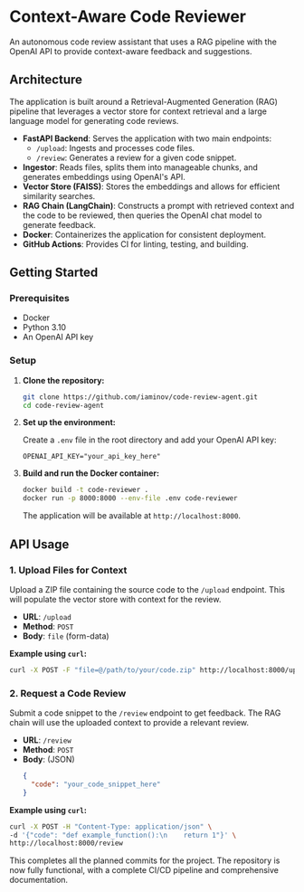 # Context-Aware Code Reviewer

An autonomous code review assistant that uses a RAG pipeline with the OpenAI API to provide context-aware feedback and suggestions.

## Architecture

The application is built around a Retrieval-Augmented Generation (RAG) pipeline that leverages a vector store for context retrieval and a large language model for generating code reviews.

- **FastAPI Backend**: Serves the application with two main endpoints:
  - `/upload`: Ingests and processes code files.
  - `/review`: Generates a review for a given code snippet.
- **Ingestor**: Reads files, splits them into manageable chunks, and generates embeddings using OpenAI's API.
- **Vector Store (FAISS)**: Stores the embeddings and allows for efficient similarity searches.
- **RAG Chain (LangChain)**: Constructs a prompt with retrieved context and the code to be reviewed, then queries the OpenAI chat model to generate feedback.
- **Docker**: Containerizes the application for consistent deployment.
- **GitHub Actions**: Provides CI for linting, testing, and building.

## Getting Started

### Prerequisites

- Docker
- Python 3.10
- An OpenAI API key

### Setup

1.  **Clone the repository:**
    ```bash
    git clone https://github.com/iaminov/code-review-agent.git
    cd code-review-agent
    ```

2.  **Set up the environment:**

    Create a `.env` file in the root directory and add your OpenAI API key:
    ```
    OPENAI_API_KEY="your_api_key_here"
    ```

3.  **Build and run the Docker container:**
    ```bash
    docker build -t code-reviewer .
    docker run -p 8000:8000 --env-file .env code-reviewer
    ```

    The application will be available at `http://localhost:8000`.

## API Usage

### 1. Upload Files for Context

Upload a ZIP file containing the source code to the `/upload` endpoint. This will populate the vector store with context for the review.

- **URL**: `/upload`
- **Method**: `POST`
- **Body**: `file` (form-data)

**Example using `curl`:**
```bash
curl -X POST -F "file=@/path/to/your/code.zip" http://localhost:8000/upload
```

### 2. Request a Code Review

Submit a code snippet to the `/review` endpoint to get feedback. The RAG chain will use the uploaded context to provide a relevant review.

- **URL**: `/review`
- **Method**: `POST`
- **Body**: (JSON)
  ```json
  {
    "code": "your_code_snippet_here"
  }
  ```

**Example using `curl`:**
```bash
curl -X POST -H "Content-Type: application/json" \
-d '{"code": "def example_function():\n    return 1"}' \
http://localhost:8000/review
```

This completes all the planned commits for the project. The repository is now fully functional, with a complete CI/CD pipeline and comprehensive documentation.